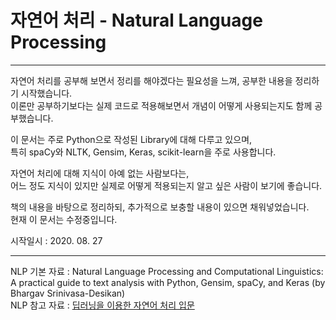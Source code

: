 # 자연어 처리 - Natural Language Processing
---

자연어 처리를 공부해 보면서 정리를 해야겠다는 필요성을 느껴, 공부한 내용을 정리하기 시작했습니다.   
이론만 공부하기보다는 실제 코드로 적용해보면서 개념이 어떻게 사용되는지도 함께 공부했습니다.   

이 문서는 주로 Python으로 작성된 Library에 대해 다루고 있으며,   
특히 spaCy와 NLTK, Gensim, Keras, scikit-learn을 주로 사용합니다.   

자연어 처리에 대해 지식이 아예 없는 사람보다는,   
어느 정도 지식이 있지만 실제로 어떻게 적용되는지 알고 싶은 사람이 보기에 좋습니다.   

책의 내용을 바탕으로 정리하되, 추가적으로 보충할 내용이 있으면 채워넣었습니다.   
현재 이 문서는 수정중입니다.   

시작일시 : 2020. 08. 27   

---

NLP 기본 자료 : Natural Language Processing and Computational Linguistics: A practical guide to text analysis with Python, Gensim, spaCy, and Keras (by Bhargav Srinivasa-Desikan)   
NLP 참고 자료 : [딥러닝을 이용한 자연어 처리 입문](https://wikidocs.net/book/2155)